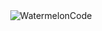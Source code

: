 <div align="center">
  <img src="https://media.discordapp.net/attachments/811325085821960202/992506636545560608/Maraton_de_Desafios_2.png?width=993&height=559" href="discord.gg/9zxdeqyex9" alt="WatermelonCode"/>
</div>
